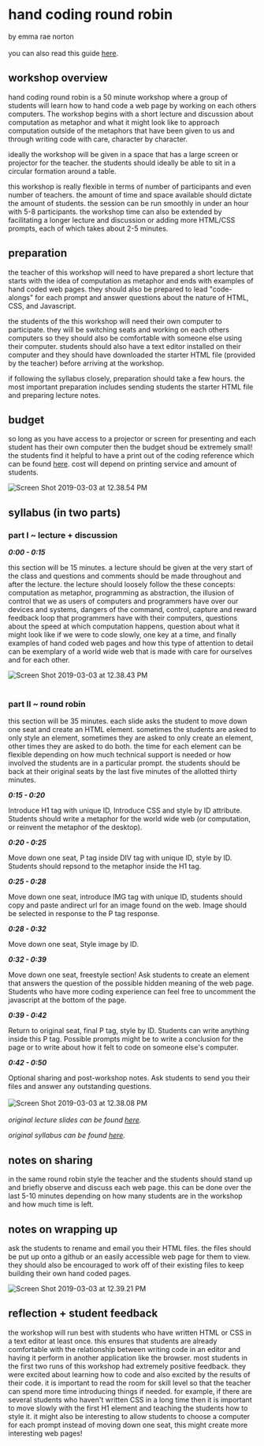 # hand coding round robin
by emma rae norton
<br>
<br>
you can also read this guide [here](https://spaghettimeatballsbecomereallyfrightening.online/teaching-as-art/week-6-workshop-reflection/).


## workshop overview

hand coding round robin is a 50 minute workshop where a group of students will learn how to hand code a web page by working on each others computers. The workshop begins with a short lecture and discussion about computation as metaphor and what it might look like to approach computation outside of the metaphors that have been given to us and through writing code with care, character by character.

ideally the workshop will be given in a space that has a large screen or projector for the teacher. the students should ideally be able to sit in a circular formation around a table.

this workshop is really flexible in terms of number of participants and even number of teachers. the amount of time and space available should dictate the amount of students. the session can be run smoothly in under an hour with 5-8 participants. the workshop time can also be extended by facilitating a longer lecture and discussion or adding more HTML/CSS prompts, each of which takes about 2-5 minutes.

## preparation

the teacher of this workshop will need to have prepared a short lecture that starts with the idea of computation as metaphor and ends with examples of hand coded web pages. they should also be prepared to lead "code-alongs" for each prompt and answer questions about the nature of HTML, CSS, and Javascript.

the students of the this workshop will need their own computer to participate. they will be switching seats and working on each others computers so they should also be comfortable with someone else using their computer. students should also have a text editor installed on their computer and they should have downloaded the starter HTML file (provided by the teacher) before arriving at the workshop.

if following the syllabus closely, preparation should take a few hours. the most important preparation includes sending students the starter HTML file and preparing lecture notes.

## budget

so long as you have access to a projector or screen for presenting and each student has their own computer then the budget shoud be extremely small! the students find it helpful to have a print out of the coding reference which can be found [here](https://doodybrains.github.io/hand-coding-round-robin/pre-workshop-materials/hand-coding-round-robin-reader-students.docx "hand coding round robin reference for students"). cost will depend on printing service and amount of students.

![Screen Shot 2019-03-03 at 12.38.54 PM](img/ern-lecture.png)
<br>
## syllabus (in two parts)

### part I ~ lecture + discussion

*__0:00 - 0:15__*

this section will be 15 minutes. a lecture should be given at the very start of the class and questions and comments should be made throughout and after the lecture. the lecture should loosely follow the these concepts: computation as metaphor, programming as abstraction, the illusion of control that we as users of computers and programmers have over our devices and systems, dangers of the command, control, capture and reward feedback loop that programmers have with their computers, questions about the speed at which computation happens, question about what it might look like if we were to code slowly, one key at a time, and finally examples of hand coded web pages and how this type of attention to detail can be exemplary of a world wide web that is made with care for ourselves and for each other.

![Screen Shot 2019-03-03 at 12.38.43 PM](img/ern-coding.png)
<br>
<br>
### part II ~ round robin

this section will be 35 minutes. each slide asks the student to move down one seat and create an HTML element. sometimes the students are asked to only style an element, sometimes they are asked to only create an element, other times they are asked to do both. the time for each element can be flexible depending on how much technical support is needed or how involved the students are in a particular prompt. the students should be back at their original seats by the last five minutes of the allotted thirty minutes.

*__0:15 - 0:20__*

Introduce H1 tag with unique ID, Introduce CSS and style by ID attribute. Students should write a metaphor for the world wide web (or computation, or reinvent the metaphor of the desktop).

*__0:20 - 0:25__*

Move down one seat, P tag inside DIV tag with unique ID, style by ID. Students should repsond to the metaphor inside the H1 tag.

*__0:25 - 0:28__*

Move down one seat, introduce IMG tag with unique ID, students should copy and paste andirect url for an image found on the web. Image should be selected in response to the P tag response.

*__0:28 - 0:32__*

Move down one seat, Style image by ID.

*__0:32 - 0:39__*

Move down one seat, freestyle section! Ask students to create an element that answers the question of the possible hidden meaning of the web page. Students who have more coding experience can feel free to uncomment the javascript at the bottom of the page.

*__0:39 - 0:42__*

Return to original seat, final P tag, style by ID. Students can write anything inside this P tag. Possible prompts might be to write a conclusion for the page or to write about how it felt to code on someone else's computer.

*__0:42 - 0:50__*

Optional sharing and post-workshop notes. Ask students to send you their files and answer any outstanding questions.
<br>
<br>
![Screen Shot 2019-03-03 at 12.38.08 PM](img/ern-sharing.png)
<br>
<br>
*original lecture slides can be found [here](https://doodybrains.github.io/hand-coding-round-robin/ "Hand Coding Lecture Slides").*

*original syllabus can be found [here](https://github.com/doodybrains/hand-coding-round-robin "Hand Coding Round Robin Syllabus").*

## notes on sharing

in the same round robin style the teacher and the students should stand up and briefly observe and discuss each web page. this can be done over the last 5-10 minutes depending on how many students are in the workshop and how much time is left.

## notes on wrapping up

ask the students to rename and email you their HTML files. the files should be put up onto a github or an easily accessible web page for them to view. they should also be encouraged to work off of their existing files to keep building their own hand coded pages.

![Screen Shot 2019-03-03 at 12.39.21 PM](img/ern-wrapping-up.png)

## reflection + student feedback

the workshop will run best with students who have written HTML or CSS in a text editor at least once. this ensures that students are already comfortable with the relationship between writing code in an editor and having it perform in another application like the browser. most students in the first two runs of this workshop had extremely positive feedback. they were excited about learning how to code and also excited by the results of their code. it is important to read the room for skill level so that the teacher can spend more time introducing things if needed. for example, if there are several students who haven't written CSS in a long time then it is important to move slowly with the first H1 element and teaching the students how to style it. it might also be interesting to allow students to choose a computer for each prompt instead of moving down one seat, this might create more interesting web pages!
